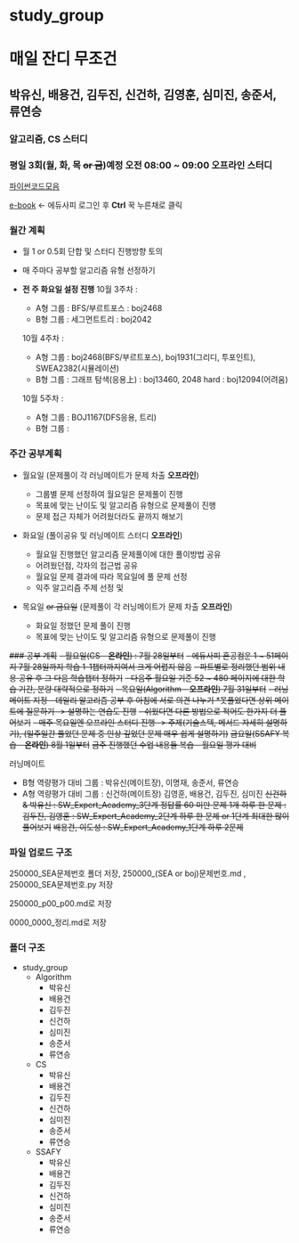 # study_group

# 매일 잔디 무조건
## 박유신, 배용건, 김두진, 신건하, 김영훈, 심미진, 송준서, 류연승
### 알고리즘, CS 스터디
### 평일 3회(월, 화, 목 ~~or 금~~)예정 오전 08:00 ~ 09:00 오프라인 스터디

[파이썬코드모음](https://codesol.how-to.best/doc/python)

[e-book](https://ssafy5.dkyobobook.co.kr/main.ink) <- 에듀사피 로그인 후 **Ctrl** 꾹 누른채로 클릭

### 월간 계획
- 월 1 or 0.5회 단합 및 스터디 진행방향 토의
- 매 주마다 공부할 알고리즘 유형 선정하기
- **전 주 화요일 설정 진행**
  10월 3주차 :
    - A형 그룹 : BFS/부르트포스 : boj2468
    - B형 그룹 : 세그먼트트리 : boj2042
  
  10월 4주차 :
    - A형 그룹 : boj2468(BFS/부르트포스), boj1931(그리디, 투포인트), SWEA2382(시뮬레이션)
    - B형 그룹 : 그래프 탐색(응용上) : boj13460, 2048 hard : boj12094(어려움)
  
  10월 5주차 :
    - A형 그룹 : BOJ1167(DFS응용, 트리)
    - B형 그룹 :  


### 주간 공부계획
- 월요일 (문제풀이 각 러닝메이트가 문제 차출 **오프라인**)
  - 그룹별 문제 선정하여 월요일은 문제풀이 진행
  - 목표에 맞는 난이도 및 알고리즘 유형으로 문제풀이 진행
  - 문제 접근 자체가 어려웠더라도 끝까지 해보기
  
- 화요일 (풀이공유 및 러닝메이트 스터디 **오프라인**)
  - 월요일 진행했던 알고리즘 문제풀이에 대한 풀이방법 공유
  - 어려웠던점, 각자의 접근법 공유
  - 월요일 문제 결과에 따라 목요일에 풀 문제 선정
  - 익주 알고리즘 주제 선정 및
 
- 목요일 ~~or 금요일~~ (문제풀이 각 러닝메이트가 문제 차출 **오프라인**)
  - 화요일 정했던 문제 풀이 진행
  - 목표에 맞는 난이도 및 알고리즘 유형으로 문제풀이 진행
 
  
~~### 공부 계획~~
~~- 월요일(CS - **온라인**) : 7월 28일부터~~
  ~~- 에듀사피 혼공컴운 1 ~ 51페이지 7월 28일까지 학습 1-1챕터까지여서 크게 어렵지 않음~~
  ~~- 파트별로 정리했던 범위 내용 공유 후 그 다음 학습챕터 정하기~~
  ~~- 다음주 월요일 기준 52 ~ 480 페이지에 대한 학습 기간, 분량 대략적으로 정하기~~
~~- 목요일(Algorithm - **오프라인**) 7월 31일부터~~
  ~~- 러닝메이트 지정 - 데일리 알고리즘 공부 후 아침에 서로 의견 나누기 *못풀었다면 상위 메이트에 질문하기 -> 설명하는 연습도 진행~~
  ~~- 쉬웠다면 다른 방법으로 적어도 한가지 더 풀어보기~~
  ~~- 매주 목요일엔 오프라인 스터디 진행 -> 주제(기술스텍, 메서드 자세히 설명하기), (일주일간 풀었던 문제 중 인상 깊었던 문제 매우 쉽게 설명하기)~~
~~금요일(SSAFY 복습 - **온라인**) 8월 1일부터~~
~~금주 진행했던 수업 내용들 복습 - 월요일 평가 대비~~

러닝메이트
  - B형 역량평가 대비 그룹 : 박유신(메이트장), 이명재, 송준서, 류연승
  - A형 역량평가 대비 그룹 : 신건하(메이트장) 김영훈, 배용건, 김두진, 심미진
~~신건하 & 박유신 : SW_Expert_Academy_3단계 정답률 60 미만 문제 1개 하루 한 문제 :~~
~~김두진, 김영훈 : SW_Expert_Academy_2단계 하루 한 문제 or 1단계 최대한 많이 풀어보기~~
~~배용건, 이도성 : SW_Expert_Academy_1단계 하루 2문제~~

### 파일 업로드 구조
250000_SEA문제번호 폴더 저장, 250000_(SEA or boj)문제번호.md , 250000_SEA문제번호.py 저장

250000_p00_p00.md로 저장

0000_0000_정리.md로 저장

### 폴더 구조
- study_group
  - Algorithm
    - 박유신
    - 배용건
    - 김두진
    - 신건하
    - 심미진
    - 송준서
    - 류연승
  - CS
    - 박유신
    - 배용건
    - 김두진
    - 신건하
    - 심미진
    - 송준서
    - 류연승
  - SSAFY
    - 박유신
    - 배용건
    - 김두진
    - 신건하
    - 심미진
    - 송준서
    - 류연승
